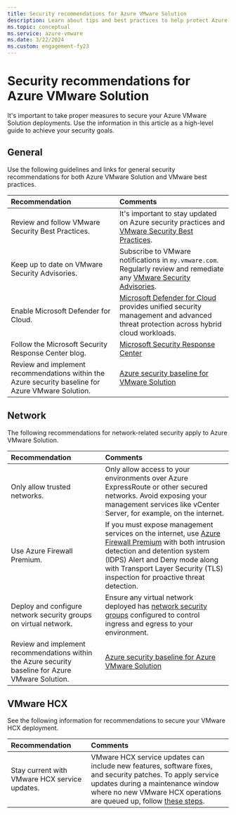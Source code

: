 ```yaml
---
title: Security recommendations for Azure VMware Solution
description: Learn about tips and best practices to help protect Azure VMware Solution deployments from vulnerabilities and malicious actors. 
ms.topic: conceptual
ms.service: azure-vmware
ms.date: 3/22/2024
ms.custom: engagement-fy23
---
```



# Security recommendations for Azure VMware Solution

It's important to take proper measures to secure your Azure VMware Solution deployments. Use the information in this article as a high-level guide to achieve your security goals.

## General

Use the following guidelines and links for general security recommendations for both Azure VMware Solution and VMware best practices.

| Recommendation | Comments |
| :-- | :-- |
| Review and follow VMware Security Best Practices. | It's important to stay updated on Azure security practices and [VMware Security Best Practices](https://docs.vmware.com/en/VMware-vSphere/7.0/com.vmware.vsphere.security.doc/GUID-412EF981-D4F1-430B-9D09-A4679C2D04E7.html). |
| Keep up to date on VMware Security Advisories. | Subscribe to VMware notifications in `my.vmware.com`. Regularly review and remediate any [VMware Security Advisories](https://www.vmware.com/security/advisories.html). |
| Enable Microsoft Defender for Cloud. | [Microsoft Defender for Cloud](../defender-for-cloud/index.yml) provides unified security management and advanced threat protection across hybrid cloud workloads. |
| Follow the Microsoft Security Response Center blog. | [Microsoft Security Response Center](https://msrc-blog.microsoft.com/) |
| Review and implement recommendations within the Azure security baseline for Azure VMware Solution. | [Azure security baseline for VMware Solution](/security/benchmark/azure/baselines/vmware-solution-security-baseline/) |

## Network

The following recommendations for network-related security apply to Azure VMware Solution.

| Recommendation | Comments |
| :-- | :-- |
| Only allow trusted networks. | Only allow access to your environments over Azure ExpressRoute or other secured networks. Avoid exposing your management services like vCenter Server, for example, on the internet. |
| Use Azure Firewall Premium. | If you must expose management services on the internet, use [Azure Firewall Premium](../firewall/premium-migrate.md) with both intrusion detection and detention system (IDPS) Alert and Deny mode along with Transport Layer Security (TLS) inspection for proactive threat detection. |
| Deploy and configure network security groups on virtual network. | Ensure any virtual network deployed has [network security groups](../virtual-network/network-security-groups-overview.md) configured to control ingress and egress to your environment. |
| Review and implement recommendations within the Azure security baseline for Azure VMware Solution. | [Azure security baseline for Azure VMware Solution](/security/benchmark/azure/baselines/vmware-solution-security-baseline/) |

## VMware HCX

See the following information for recommendations to secure your VMware HCX deployment.

| Recommendation | Comments |
| :-- | :-- |
| Stay current with VMware HCX service updates. | VMware HCX service updates can include new features, software fixes, and security patches. To apply service updates during a maintenance window where no new VMware HCX operations are queued up, follow [these steps](https://docs.vmware.com/en/VMware-HCX/4.1/hcx-user-guide/GUID-F4AEAACB-212B-4FB6-AC36-9E5106879222.html). |
